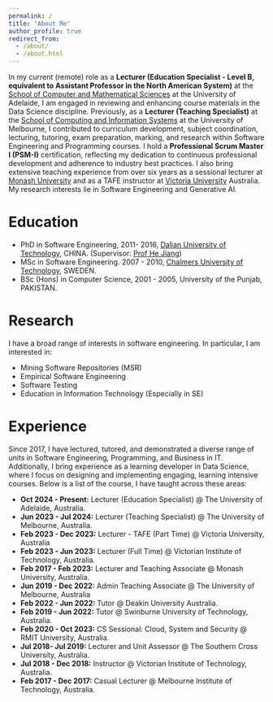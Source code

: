 ```yaml
---
permalink: /
title: "About Me"
author_profile: true
redirect_from: 
  - /about/
  - /about.html
---
```


In my current (remote) role as a **Lecturer (Education Specialist - Level B, equivalent to Assistant Professor in the North American System)** at the [School of Computer and Mathematical Sciences](https://set.adelaide.edu.au/computer-and-mathematical-sciences/) at the University of Adelaide, I am engaged in reviewing and enhancing course materials in the Data Science discipline. Previously, as a **Lecturer (Teaching Specialist)** at the [School of Computing and Information Systems](https://cis.unimelb.edu.au/) at the University of Melbourne, I contributed to curriculum development, subject coordination, lecturing, tutoring, exam preparation, marking, and research within Software Engineering and Programming courses. I hold a **Professional Scrum Master I (PSM-I)** certification, reflecting my dedication to continuous professional development and adherence to industry best practices. I also bring extensive teaching experience from over six years as a sessional lecturer at [Monash University](https://www.monash.edu/it) and as a TAFE instructor at [Victoria University](https://www.vu.edu.au/study-at-vu/tafe) Australia. My research interests lie in Software Engineering and Generative AI.

# Education

- PhD in Software Engineering, 2011- 2016, [Dalian University of Technology]((https://ssdut.dlut.edu.cn/en.htm)), CHINA. (Supervisor: [Prof He Jiang](http://faculty.dlut.edu.cn/jianghe/en/index.htm))
- MSc in Software Engineering. 2007 - 2010, [Chalmers University of Technology](https://www.chalmers.se/en/departments/cse/), SWEDEN.
- BSc (Hons) in Computer Science, 2001 - 2005, University of the Punjab, PAKISTAN.

# Research

I have a broad range of interests in software engineering. In particular, I am interested in:

 - Mining Software Repositories (MSR)
 - Empirical Software Engineering
 - Software Testing
 - Education in Information Technology (Especially in SE)

# Experience

Since 2017, I have lectured, tutored, and demonstrated a diverse range of units in Software Engineering, Programming, and Business in IT. Additionally, I bring experience as a learning developer in Data Science, where I focus on designing and implementing engaging, learning intensive courses. Below is a list of the course, I have taught across these areas:
- **Oct 2024 - Present:** Lecturer (Education Specialist) @ The University of Adelaide, Australia.
- **Jun 2023 - Jul 2024:** Lecturer (Teaching Specialist) @ The University of Melbourne, Australia.
- **Feb 2023 - Dec 2023:** Lecturer - TAFE (Part Time) @ Victoria University, Australia
- **Feb 2023 - Jun 2023:** Lecturer (Full Time) @ Victorian Institute of Technology, Australia.
- **Feb 2017 - Feb 2023:** Lecturer and Teaching Associate @ Monash University, Australia.
- **Jun 2019 - Dec 2022:** Admin Teaching Associate @ The University of Melbourne, Australia
- **Feb 2022 - Jun 2022:** Tutor @ Deakin University Australia.
- **Feb 2019 - Jun 2022:** Tutor @ Swinburne University of Technology, Australia.
- **Feb 2020 - Oct 2023:** CS Sessional: Cloud, System and Security @ RMIT University, Australia.
- **Jul 2018- Jul 2019:** Lecturer and Unit Assessor @ The Southern Cross University, Australia.
- **Jul 2018 - Dec 2018:** Instructor @ Victorian Institute of Technology, Australia.
- **Feb 2017 - Dec 2017:** Casual Lecturer @ Melbourne Institute of Technology, Australia.
